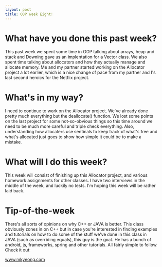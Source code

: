 ```yaml
---
layout: post
title: OOP week Eight!
---
```


# What have you done this past week?

This past week we spent some time in OOP talking about arrays, heap and stack and Downing gave us an implentation for a Vector class. We also spent time talking about allocators and how they actually manage and allocate memory. Me and my partner started working on the Allocator project a lot earlier, which is a nice change of pace from my partner and I's last second heroics for the Netflix project.  

# What's in my way?

I need to continue to work on the Allocator project. We've already done pretty much everything but the deallocate() function. We lost some points on the last project for some not-so-obvious things so this time around we need to be much more careful and triple check everything. Also, understanding how allocaters use sentinals to keep track of what's free and what's allocated just goes to show how simple it could be to make a mistake.

# What will I do this week?

This week will consist of finishing up this Allocator project, and various homework assignments for other classes. I have two interviews in the middle of the week, and luckily no tests. I'm hoping this week will be rather laid back.

# Tip-of-the-week

There's all sorts of opinions on why C++ or JAVA is better. This class obviously zones in on C++ but in case you're interested in finding examples and tutorials on how to do some of the stuff we've done in this class in JAVA (such as overriding equals), this guy is the goat. He has a bunch of android, js, frameworks, spring and other tutorials. All fairly simple to follow. Check it out:

www.mkyeong.com
